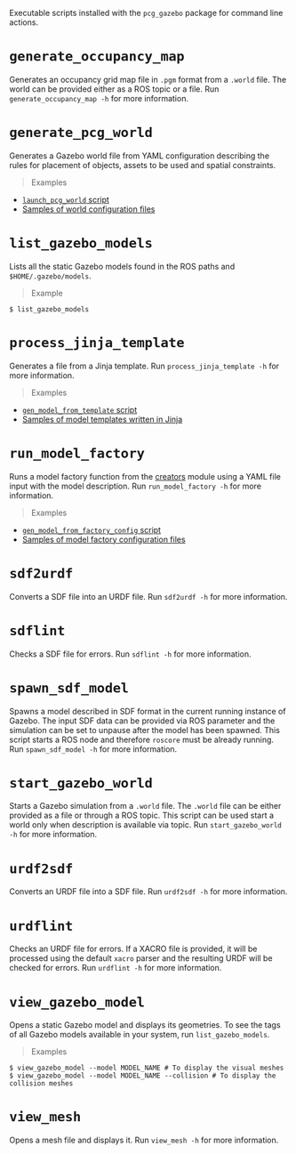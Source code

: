 Executable scripts installed with the `pcg_gazebo` package for command line actions.

# `generate_occupancy_map`

Generates an occupancy grid map file in `.pgm` format from a `.world` file.
The world can be provided either as a ROS topic or a file.
Run `generate_occupancy_map -h` for more information.

# `generate_pcg_world`

Generates a Gazebo world file from YAML configuration describing the rules for placement of objects, assets to be used and spatial constraints.

> Examples

* [`launch_pcg_world` script](https://github.com/boschresearch/pcg_gazebo/blob/master/examples/launch_pcg_world.sh)
* [Samples of world configuration files](https://github.com/boschresearch/pcg_gazebo/tree/master/examples/world_generator/worlds)

# `list_gazebo_models`

Lists all the static Gazebo models found in the ROS paths and `$HOME/.gazebo/models`.

> Example 

```
$ list_gazebo_models
```

# `process_jinja_template`

Generates a file from a Jinja template. 
Run `process_jinja_template -h` for more information.

> Examples

* [`gen_model_from_template` script](https://github.com/boschresearch/pcg_gazebo/blob/master/examples/gen_model_from_template.sh)
* [Samples of model templates written in Jinja](https://github.com/boschresearch/pcg_gazebo/tree/master/examples/templates/models)
  
# `run_model_factory`

Runs a model factory function from the [creators](https://github.com/boschresearch/pcg_gazebo/blob/master/pcg_gazebo/generators/creators.py) module using a YAML file input with the model description.
Run `run_model_factory -h` for more information.

> Examples

* [`gen_model_from_factory_config` script](https://github.com/boschresearch/pcg_gazebo/blob/master/examples/gen_model_from_factory_config.sh)
* [Samples of model factory configuration files](https://github.com/boschresearch/pcg_gazebo/tree/master/examples/model_factory)

# `sdf2urdf`

Converts a SDF file into an URDF file.
Run `sdf2urdf -h` for more information.

# `sdflint`

Checks a SDF file for errors.
Run `sdflint -h` for more information.

# `spawn_sdf_model`

Spawns a model described in SDF format in the current running instance of Gazebo.
The input SDF data can be provided via ROS parameter and the simulation can be
set to unpause after the model has been spawned.
This script starts a ROS node and therefore `roscore` must be already running.
Run `spawn_sdf_model -h` for more information.

# `start_gazebo_world`

Starts a Gazebo simulation from a `.world` file.
The `.world` file can be either provided as a file or through a ROS topic.
This script can be used start a world only when description is available via topic.
Run `start_gazebo_world -h` for more information.

# `urdf2sdf`

Converts an URDF file into a SDF file.
Run `urdf2sdf -h` for more information.

# `urdflint`

Checks an URDF file for errors. If a XACRO file is provided, it will be processed using the default `xacro` parser and the resulting URDF will be checked for errors.
Run `urdflint -h` for more information.

# `view_gazebo_model`

Opens a static Gazebo model and displays its geometries.
To see the tags of all Gazebo models available in your system, run `list_gazebo_models`.

> Examples

```
$ view_gazebo_model --model MODEL_NAME # To display the visual meshes
$ view_gazebo_model --model MODEL_NAME --collision # To display the collision meshes
```

# `view_mesh`

Opens a mesh file and displays it.
Run `view_mesh -h` for more information.